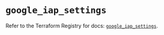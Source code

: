 # `google_iap_settings`

Refer to the Terraform Registry for docs: [`google_iap_settings`](https://registry.terraform.io/providers/hashicorp/google/6.25.0/docs/resources/iap_settings).
